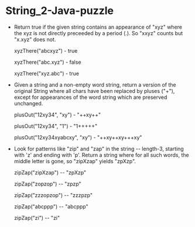 # String_2-Java-puzzle

- Return true if the given string contains an appearance of "xyz" 
where the xyz is not directly preceeded by a period (.). 
So "xxyz" counts but "x.xyz" does not.


  xyzThere("abcxyz")  - true
  
  xyzThere("abc.xyz") - false
  
  xyzThere("xyz.abc") - true
  
  
  

- Given a string and a non-empty word string, return a version of the original 
String where all chars have been replaced by pluses ("+"), 
except for appearances of the word string which are preserved unchanged.

  plusOut("12xy34", "xy") 		  - "++xy++"

  plusOut("12xy34", "1") 			  - "1+++++"

  plusOut("12xy34xyabcxy", "xy") 	- "++xy++xy+++xy"
  
- Look for patterns like "zip" and "zap" in the string -- length-3, 
starting with 'z' and ending with 'p'. Return a string where for all such words, 
the middle letter is gone, so "zipXzap" yields "zpXzp".

	zipZap("zipXzap") 	--	"zpXzp"
	
	zipZap("zopzop") 	-- 	"zpzp"
	
	zipZap("zzzopzop") 	-- 	"zzzpzp"
	
	zipZap("abcppp") 	-- 	"abcppp"
	
	zipZap("zi") 		-- 	"zi"
	
	
